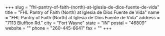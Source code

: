 +++
slug = "fhl-pantry-of-faith-(north)-at-iglesia-de-dios-fuente-de-vida"
title = "FHL Pantry of Faith (North) at Iglesia de Dios Fuente de Vida"
name = "FHL Pantry of Faith (North) at Iglesia de Dios Fuente de Vida"
address = "7113 Bluffton Rd."
city = "Fort Wayne"
state = "IN"
postal = "46809"
website = ""
phone = "260-445-6641"
fax = ""
+++
